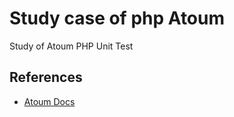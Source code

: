 # Study case of php Atoum

Study of Atoum PHP Unit Test 

## References

- [Atoum Docs](http://docs.atoum.org/en/latest)
